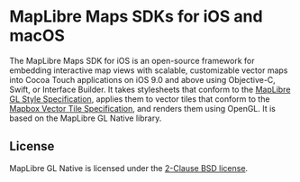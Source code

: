 # MapLibre Maps SDKs for iOS and macOS

The MapLibre Maps SDK for iOS is an open-source framework for embedding interactive map views with scalable, customizable vector maps into Cocoa Touch applications on iOS 9.0 and above using Objective-C, Swift, or Interface Builder. It takes stylesheets that conform to the [MapLibre GL Style Specification](https://maplibre.org/maplibre-gl-js-docs/style-spec/), applies them to vector tiles that conform to the [Mapbox Vector Tile Specification](https://www.mapbox.com/developers/vector-tiles/), and renders them using OpenGL. It is based on the MapLibre GL Native library.

## License

MapLibre GL Native is licensed under the [2-Clause BSD license](LICENSE.md).
